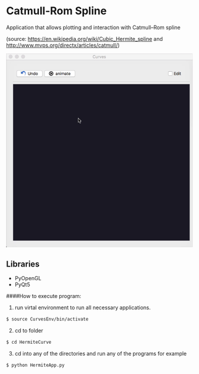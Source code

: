 # Catmull-Rom Spline
Application that allows plotting and interaction with  Catmull–Rom spline

(source: https://en.wikipedia.org/wiki/Cubic_Hermite_spline and http://www.mvps.org/directx/articles/catmull/)

![alt text](https://github.com/RodrigoFigueroaM/CurvesAndSurfaces/blob/master/CatmullRom/screenshots/Kapture2.gif)
## Libraries
- PyOpenGL
- PyQt5

####How to execute program:
1) run virtal environment to run all necessary applications.
```sh
$ source CurvesEnv/bin/activate
```
2) cd to folder
```sh
$ cd HermiteCurve
```
3) cd into any of the directories and run any of the programs for example
```sh
$ python HermiteApp.py
```
